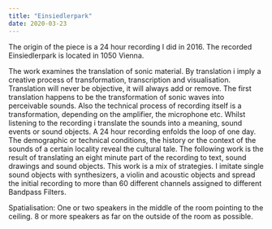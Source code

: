 ```yaml
---
title: "Einsiedlerpark"
date: 2020-03-23
---
```

The origin of the piece is a 24 hour recording I did in 2016. The recorded Einsiedlerpark is located in 1050 Vienna.

The work examines the translation of sonic material. By translation i imply a creative process of transformation, transcription and visualisation.
Translation will never be objective, it will always add or remove.
The first translation happens to be the transformation of sonic waves into perceivable sounds. Also the technical process of recording itself is a transformation, depending on the amplifier, the microphone etc.
Whilst listening to the recording i translate the sounds into a meaning, sound events or sound objects. A 24 hour recording enfolds the loop of one day.
The demographic or technical conditions, the history or the context of the sounds of a certain locality reveal the cultural tale.
The following work is the result of translating an eight minute part of the recording to text, sound drawings and sound objects.
This work is a mix of strategies. I imitate single sound objects with synthesizers, a violin and acoustic objects and spread the initial recording to more than 60 different channels assigned to different Bandpass Filters.

Spatialisation:
One or two speakers in the middle of the room pointing to the ceiling. 8 or more speakers as far on the outside of the room as possible.
